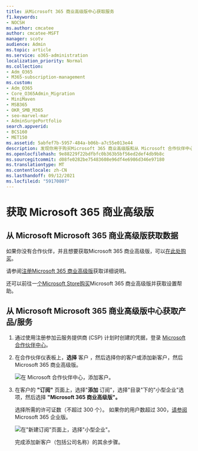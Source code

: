 ```yaml
---
title: 从Microsoft 365 商业高级版中心获取服务
f1.keywords:
- NOCSH
ms.author: cmcatee
author: cmcatee-MSFT
manager: scotv
audience: Admin
ms.topic: article
ms.service: o365-administration
localization_priority: Normal
ms.collection:
- Adm_O365
- M365-subscription-management
ms.custom:
- Adm_O365
- Core_O365Admin_Migration
- MiniMaven
- MSB365
- OKR_SMB_M365
- seo-marvel-mar
- AdminSurgePortfolio
search.appverid:
- BCS160
- MET150
ms.assetid: 5abfef7b-5957-484a-b06b-a7c55e013e44
description: 发现你用于购买Microsoft 365 商业高级版和从 Microsoft 合作伙伴中心购买它的分步说明。
ms.openlocfilehash: 9e88229f22bdfbfc0b363b5bf56ed2def4db9b8c
ms.sourcegitcommit: d08fe0282be75483608e96df4e6986d346e97180
ms.translationtype: MT
ms.contentlocale: zh-CN
ms.lasthandoff: 09/12/2021
ms.locfileid: "59170807"
---
```

# <a name="get-microsoft-365-business-premium"></a>获取 Microsoft 365 商业高级版

## <a name="get-microsoft-365-business-premium-from-microsoft"></a>从 Microsoft Microsoft 365 商业高级版获取数据

如果你没有合作伙伴，并且想要获取Microsoft 365 商业高级版，可以[在此处购买](https://www.microsoft.com/en-US/microsoft-365/business)。

请参阅[注册Microsoft 365 商业高级版](sign-up.md)获取详细说明。

还可以前往一[个Microsoft Store购买](https://www.microsoft.com/en-us/store/locations/find-a-store?icid=en_US_Store_UH_FAS)Microsoft 365 商业高级版并获取设置帮助。
  
## <a name="get-microsoft-365-business-premium-from-microsoft-partner-center"></a>从 Microsoft Microsoft 365 商业高级版中心获取产品/服务

1. 通过使用注册参加云服务提供商 (CSP) 计划时创建的凭据，登录 [Microsoft 合作伙伴中心](https://go.microsoft.com/fwlink/p/?linkid=849910)。 
    
2. 在合作伙伴仪表板上，**选择** 客户 ，然后选择你的客户或添加新客户，然后Microsoft 365 商业高级版。
    
    ![在 Microsoft 合作伙伴中心，添加客户。](../media/ec807d07-bbd2-411f-8fe1-c644cf9a3882.png)
  
3. 在客户的 **"订阅"** 页面上，选择"**添加** 订阅"，选择"目录"下的"小型企业"选项，然后选择 **"Microsoft 365 商业高级版"。**
    
    选择所需的许可证数（不超过 300 个）。 如果你的用户数超过 300，[请参阅](../enterprise/index.yml)Microsoft 365 企业版。 
    
    ![在"新建订阅"页面上，选择"小型企业"。](../media/52d99e89-2175-4974-84bb-dd626048541b.png)
  
    完成添加新客户（包括公司名称）的其余步骤。
